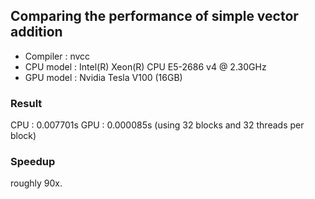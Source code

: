 
## Comparing the performance of simple vector addition

* Compiler : nvcc
* CPU model : Intel(R) Xeon(R) CPU E5-2686 v4 @ 2.30GHz
* GPU model : Nvidia Tesla V100 (16GB)

### Result

CPU : 0.007701s
GPU : 0.000085s (using 32 blocks and 32 threads per block)

### Speedup

roughly 90x.
